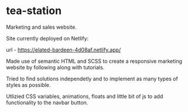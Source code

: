 # tea-station
Marketing and sales website.


Site currently deployed on Netlify:

url - https://elated-bardeen-4d08af.netlify.app/



Made use of semantic HTML and SCSS to create a responsive marketing website by following along with tutorials.

Tried to find solutions independetly and to implement as many types of styles as possible.

Utlizied CSS variables, animations, floats and little bit of js to add functionality to the navbar button.
